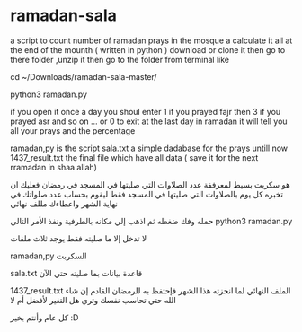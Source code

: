 # ramadan-sala
a script to count number of ramadan prays in the mosque a calculate it all at the end of the mounth ( written in python )
download or clone it then go to there folder ,unzip it then go to the folder from terminal like

cd ~/Downloads/ramadan-sala-master/

python3 ramadan.py


if you open it once a day  you shoul enter  1 if you prayed fajr  then 3 if you prayed asr and so on ... or 0 to exit 
at the last day in ramadan it will tell you all your prays and the percentage

ramadan,py is the script
sala.txt a simple dadabase for the prays untill now
1437_result.txt the final file which have all data ( save it for the next rramadan in shaa allah)

هو سكربت بسيط لمعرففة عدد الصلاوات التي صليتها في المسجد في رمضان فعليك ان تخبره كل يوم بالصلاوات التي صليتها في المسجد فقط 
ليقوم بحساب عدد صلواتك في نهاية الشهر واعطاءك مللف نهائي

حمله وفك ضغطه ثم اذهب إلي مكانه بالطرفية  ونفذ الأمر التالي
python3 ramadan.py

لا تدخل إلا ما صليته فقط 
يوجد ثلاث ملفات 

ramadan,py السكربت

sala.txt قاعدة بيانات بما صليته حتي الآن

1437_result.txt الملف النهائي لما انجزته هذا الشهر فإحتفظ به للرمضان القادم إن شاء الله حتي تحاسب نفسك وتري هل التغير لأفضل أم لا 


كل عام وأنتم بخير :D
